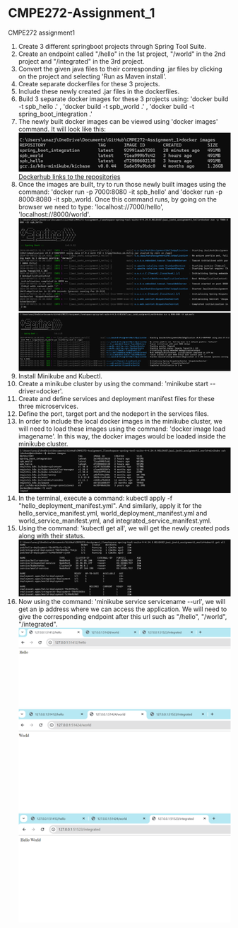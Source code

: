 # CMPE272-Assignment_1
CMPE272 assignment1

1. Create 3 different springboot projects through Spring Tool Suite.
2. Create an endpoint called "/hello" in the 1st project, "/world" in the 2nd project and "/integrated" in the 3rd project.
3. Convert the given java files to their corresponding .jar files by clicking on the project and selecting 'Run as Maven install'.
4. Create separate dockerfiles for these 3 projects.
5. Include these newly created .jar files in the dockerfiles.
6. Build 3 separate docker images for these 3 projects using: 'docker build -t spb_hello .' , 'docker build -t spb_world .' , 'docker build -t spring_boot_integration .'
7. The newly built docker images can be viewed using 'docker images' command. It will look like this:
![docker images command](docker_images.png)
[Dockerhub links to the repositories](https://hub.docker.com/repositories/jaaij)
9. Once the images are built, try to run those newly built images using the command: 'docker run -p 7000:8080 -it spb_hello' and 'docker run -p 8000:8080 -it spb_world. Once this command runs, by going on the browser we need to type: 'localhost://7000/hello', 'localhost://8000/world'.
![docker run hello](docker_run_hello.png)
![docker run world](docker_run_world.png)
10. Install Minikube and Kubectl.
11. Create a minikube cluster by using the command: 'minikube start --driver=docker'.
12. Create and define services and deployment manifest files for these three microservices.
13. Define the port, target port and the nodeport in the services files.
14. In order to include the local docker images in the minikube cluster, we will need to load these images using the command: 'docker image load imagename'. In this way, the docker images would be loaded inside the minikube cluster.
 ![docker images inside minikube](docker_images_inside_minikube.png)
15. In the terminal, execute a command: kubectl apply -f "hello_deployment_manifest.yml". And similarly, apply it for the hello_service_manifest.yml, world_deployment_manifest.yml and world_service_manifest.yml, and integrated_service_manifest.yml.
16. Using the command: 'kubectl get all', we will get the newly created pods along with their status.
![kubectl get all command](kubectl_get_all.png)
17. Now using the command: 'minikube service servicename --url', we will get an ip address where we can access the application. We will need to give the corresponding endpoint after this url such as "/hello", "/world", "/integrated".
![hello-service](hello.png)
![world-service](world.png)
![integrated-hello world-service](integrated_hello_world.png)

